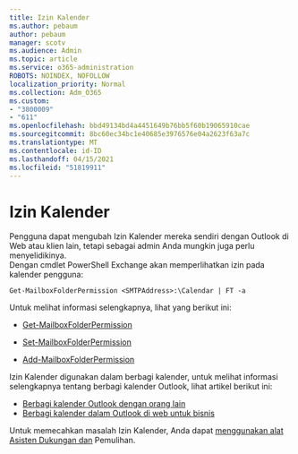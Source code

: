 ```yaml
---
title: Izin Kalender
ms.author: pebaum
author: pebaum
manager: scotv
ms.audience: Admin
ms.topic: article
ms.service: o365-administration
ROBOTS: NOINDEX, NOFOLLOW
localization_priority: Normal
ms.collection: Adm_O365
ms.custom:
- "3800009"
- "611"
ms.openlocfilehash: bbd49134bd4a4451649b76bb5f60b19065910cae
ms.sourcegitcommit: 8bc60ec34bc1e40685e3976576e04a2623f63a7c
ms.translationtype: MT
ms.contentlocale: id-ID
ms.lasthandoff: 04/15/2021
ms.locfileid: "51819911"
---
```

# <a name="calendar-permissions"></a>Izin Kalender

Pengguna dapat mengubah Izin Kalender mereka sendiri dengan Outlook di Web atau klien lain, tetapi sebagai admin Anda mungkin juga perlu menyelidikinya.  
Dengan cmdlet PowerShell Exchange akan memperlihatkan izin pada kalender pengguna:

`Get-MailboxFolderPermission <SMTPAddress>:\Calendar | FT -a`

Untuk melihat informasi selengkapnya, lihat yang berikut ini:

- [Get-MailboxFolderPermission](https://docs.microsoft.com/powershell/module/exchange/get-mailboxfolderpermission?view=exchange-ps)

- [Set-MailboxFolderPermission](https://docs.microsoft.com/powershell/module/exchange/set-mailboxfolderpermission?view=exchange-ps)

- [Add-MailboxFolderPermission](https://office.visualstudio.com/DefaultCollection/MAX/_queries/query/Add-MailboxFolderPermission)

Izin Kalender digunakan dalam berbagi kalender, untuk melihat informasi selengkapnya tentang berbagi kalender Outlook, lihat artikel berikut ini:

- [Berbagi kalender Outlook dengan orang lain](https://support.office.com/article/353ed2c1-3ec5-449d-8c73-6931a0adab88)
- [Berbagi kalender dalam Outlook di web untuk bisnis](https://support.office.com/article/7ecef8ae-139c-40d9-bae2-a23977ee58d5)

Untuk memecahkan masalah Izin Kalender, Anda dapat [menggunakan alat Asisten Dukungan dan](https://support.microsoft.com/office/e90bb691-c2a7-4697-a94f-88836856c72f) Pemulihan.